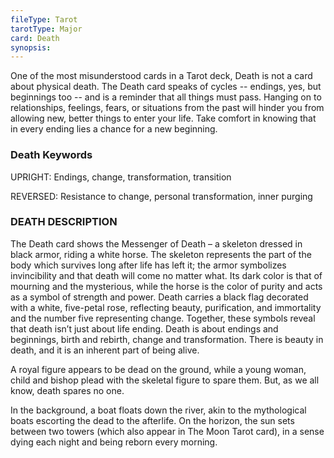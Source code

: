 ```yaml
---
fileType: Tarot
tarotType: Major
card: Death
synopsis: 
---
```

One of the most misunderstood cards in a Tarot deck, Death is not a card about physical death. The Death card speaks of cycles -- endings, yes, but beginnings too -- and is a reminder that all things must pass. Hanging on to relationships, feelings, fears, or situations from the past will hinder you from allowing new, better things to enter your life. Take comfort in knowing that in every ending lies a chance for a new beginning.

### Death Keywords

UPRIGHT: Endings, change, transformation, transition

REVERSED: Resistance to change, personal transformation, inner purging

### DEATH DESCRIPTION

The Death card shows the Messenger of Death – a skeleton dressed in black armor, riding a white horse. The skeleton represents the part of the body which survives long after life has left it; the armor symbolizes invincibility and that death will come no matter what. Its dark color is that of mourning and the mysterious, while the horse is the color of purity and acts as a symbol of strength and power. Death carries a black flag decorated with a white, five-petal rose, reflecting beauty, purification, and immortality and the number five representing change. Together, these symbols reveal that death isn’t just about life ending. Death is about endings and beginnings, birth and rebirth, change and transformation. There is beauty in death, and it is an inherent part of being alive.

A royal figure appears to be dead on the ground, while a young woman, child and bishop plead with the skeletal figure to spare them. But, as we all know, death spares no one.

In the background, a boat floats down the river, akin to the mythological boats escorting the dead to the afterlife. On the horizon, the sun sets between two towers (which also appear in The Moon Tarot card), in a sense dying each night and being reborn every morning.
